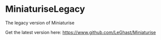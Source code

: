 # MiniaturiseLegacy
The legacy version of Miniaturise

Get the latest version here: https://www.github.com/LeGhast/Miniaturise
